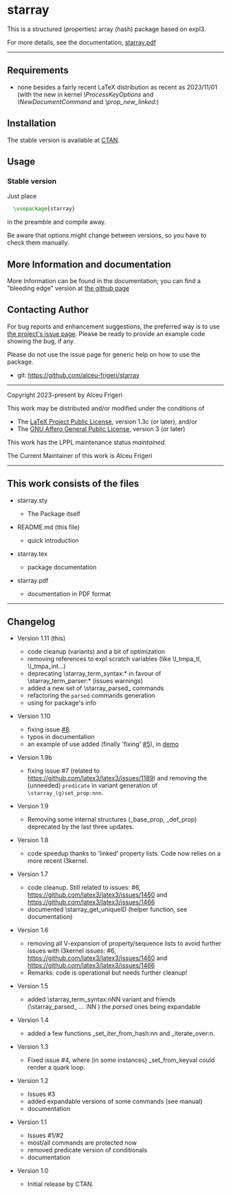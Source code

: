 starray
==========

This is a structured (properties) array (hash) package based on expl3.

For more details,  see the documentation,
[starray.pdf](http://mirrors.ctan.org/macros/latex/contrib/starray/doc/starray.pdf)

--------------

## Requirements
* none besides a fairly recent LaTeX distribution as recent as 2023/11/01
(with the new in kernel *\ProcessKeyOptions* and *\NewDocumentCommand* and *\prop_new_linked:*)

## Installation
The stable version is available at [CTAN](https://ctan.org/pkg/starray).

## Usage
### Stable version
Just place
```latex
  \usepackage{starray}
```

in the preamble and compile away.


Be aware that options might change between versions, so you have to check them manually.

## More Information and documentation
More Information can be found in the documentation; you can find a  "bleeding edge" version
at [the github page](http://github.com/alceu-frigeri/starray)

## Contacting Author

For bug reports and enhancement suggestions, the preferred way is to use
[the project's issue page](https://github.com/alceu-frigeri/starray/issues).
Please be ready to provide an example code showing the bug, if any.

Please do not use the issue page for generic help on how to use the package.

* git: https://github.com/alceu-frigeri/starray

-------------
Copyright 2023-present by Alceu Frigeri

 This work may be distributed and/or modified under the
 conditions of

 * The [LaTeX Project Public License](http://www.latex-project.org/lppl.txt), version 1.3c (or later), and/or
 * The [GNU Affero General Public License](https://www.gnu.org/licenses/agpl-3.0.html), version 3 (or later)

This work has the LPPL maintenance status *maintained*.

The Current Maintainer of this work is Alceu Frigeri

-------------
## This work consists of the files

* starray.sty
    - The Package itself

* README.md (this file)
    - quick introduction

* starray.tex
    - package documentation

* starray.pdf
    - documentation in PDF format

-------------

## Changelog
* Version 1.11 (this)
    - code cleanup (variants) and a bit of optimization
    - removing references to expl scratch variables (like \l_tmpa_tl, \l_tmpa_int...) 
    - deprecating \starray_term_syntax:* in favour of \starray_term_parser:* (issues  warnings)
    - added a new set of \starray_parsed_ commands
    - refactoring the `parsed` commands generation
    - using <pkginfograb> for package's info


* Version 1.10
    - fixing issue [#8](https://github.com/alceu-frigeri/starray/issues/8).
    - typos in documentation
    - an example of use added (finally 'fixing' [#5](https://github.com/alceu-frigeri/starray/issues/5)), in [demo](https://github.com/alceu-frigeri/starray/tree/main/demo)
    
* Version 1.9b
    - fixing issue #7 (related to https://github.com/latex3/latex3/issues/1189) and removing the (unneeded) ```predicate``` in variant generation of ``` \starray_(g)set_prop:nnn```.

* Version 1.9 
    - Removing some internal structures (_base_prop, _def_prop) deprecated by the last three updates.

* Version 1.8
    - code speedup thanks to 'linked' property lists. Code now relies on a more recent l3kernel.

* Version 1.7
    - code cleanup. Still related to issues: #6, https://github.com/latex3/latex3/issues/1460 and https://github.com/latex3/latex3/issues/1466
    - documented \starray_get_uniqueID (helper function, see documentation)

* Version 1.6
    - removing all V-expansion of property/sequence lists to avoid further issues with l3kernel 
      issues: #6, https://github.com/latex3/latex3/issues/1460 and https://github.com/latex3/latex3/issues/1466
    - Remarks: code is operational but needs further cleanup!

* Version 1.5
    - added \starray_term_syntax:nNN variant and friends (\starray_parsed_ ... :NN ) the _parsed_ ones being expandable

* Version 1.4
    - added a few functions _set_iter_from_hash:nn and _iterate_over:n.

* Version 1.3 
    - Fixed issue #4, where (in some instances) _set_from_keyval could render a quark loop.

* Version 1.2
    - Issues #3
    - added expandable versions of some commands (see manual)
    - documentation

* Version 1.1
    - Issues #1/#2
    - most/all commands are protected now
    - removed predicate version of conditionals
    - documentation


* Version 1.0
    - Initial release  by CTAN.
